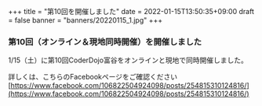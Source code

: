 +++
title = "第10回を開催しました"
date = 2022-01-15T13:50:35+09:00
draft = false
banner = "banners/20220115_1.jpg"
+++

### 第10回（オンライン＆現地同時開催）を開催しました

1/15（土）に第10回CoderDojo富谷をオンラインと現地で同時開催しました。

詳しくは、こちらのFacebookページをご確認ください[https://www.facebook.com/106822504924098/posts/254815310124816/](https://www.facebook.com/106822504924098/posts/254815310124816/)
